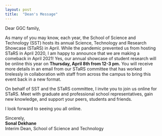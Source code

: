```yaml
---
layout: post
title:  "Dean's Message"
---
```


Dear GGC family, 

As many of you may know, each year, the School of Science and Technology (SST) hosts its annual Science, Technology and Research Showcase (STaRS) in April. While the pandemic prevented us from hosting STaRS in April 2020, I am happy to announce that we are making a comeback in April 2021! Yes, our annual showcase of student research will be online this year on **Thursday, April 8th from 12-3 pm.** You will receive more details in an email from our STaRS committee that has worked tirelessly in collaboration with staff from across the campus to bring this event back in a new format. 

On behalf of SST and the STaRS committee, I invite you to join us online for STaRS. Meet with graduate and professional school representatives, gain new knowledge, and support your peers, students and friends. 

I look forward to seeing you all online. 

Sincerely, <br>
**Sonal Dekhane** <br>
Interim Dean, School of Science and Technology 
